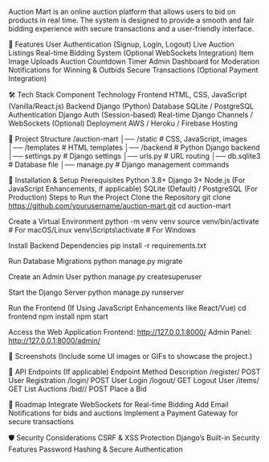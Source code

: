 Auction Mart is an online auction platform that allows users to bid on products in real time. The system is designed to provide a smooth and fair bidding experience with secure transactions and a user-friendly interface.

🚀 Features
User Authentication (Signup, Login, Logout)
Live Auction Listings
Real-time Bidding System (Optional WebSockets Integration)
Item Image Uploads
Auction Countdown Timer
Admin Dashboard for Moderation
Notifications for Winning & Outbids
Secure Transactions (Optional Payment Integration)

🛠 Tech Stack
Component	Technology
Frontend	HTML, CSS, JavaScript (Vanilla/React.js)
Backend	Django (Python)
Database	SQLite / PostgreSQL
Authentication	Django Auth (Session-based)
Real-time	Django Channels / WebSockets (Optional)
Deployment	AWS / Heroku / Firebase Hosting

📁 Project Structure
/auction-mart
│── /static        # CSS, JavaScript, images
│── /templates     # HTML templates
│── /backend       # Python Django backend
│── settings.py    # Django settings
│── urls.py        # URL routing
│── db.sqlite3     # Database file
│── manage.py      # Django management commands

🚀 Installation & Setup
Prerequisites
Python 3.8+
Django 3+
Node.js (For JavaScript Enhancements, if applicable)
SQLite (Default) / PostgreSQL (For Production)
Steps to Run the Project
Clone the Repository
git clone https://github.com/yourusername/auction-mart.git
cd auction-mart

Create a Virtual Environment
python -m venv venv
source venv/bin/activate  # For macOS/Linux
venv\Scripts\activate     # For Windows

Install Backend Dependencies
pip install -r requirements.txt

Run Database Migrations
python manage.py migrate

Create an Admin User
python manage.py createsuperuser

Start the Django Server
python manage.py runserver

Run the Frontend (If Using JavaScript Enhancements like React/Vue)
cd frontend
npm install
npm start

Access the Web Application
Frontend: http://127.0.0.1:8000/
Admin Panel: http://127.0.0.1:8000/admin/

📸 Screenshots
(Include some UI images or GIFs to showcase the project.)

🔗 API Endpoints (If applicable)
Endpoint	Method	Description
/register/	POST	User Registration
/login/	POST	User Login
/logout/	GET	Logout User
/items/	GET	List Auctions
/bid/<id>/	POST	Place a Bid

🎯 Roadmap
 Integrate WebSockets for Real-time Bidding
 Add Email Notifications for bids and auctions
 Implement a Payment Gateway for secure transactions

🛡 Security Considerations
CSRF & XSS Protection
Django’s Built-in Security Features
Password Hashing & Secure Authentication
